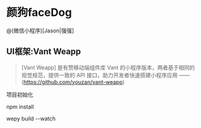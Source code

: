 # 颜狗faceDog

@(微信小程序)[Jason|强强]

## UI框架:Vant Weapp

> [Vant Weapp] 是有赞移动端组件库 Vant 的小程序版本，两者基于相同的视觉规范，提供一致的 API 接口，助力开发者快速搭建小程序应用 —— (https://github.com/youzan/vant-weapp)



项目初始化

npm  install

wepy build --watch
